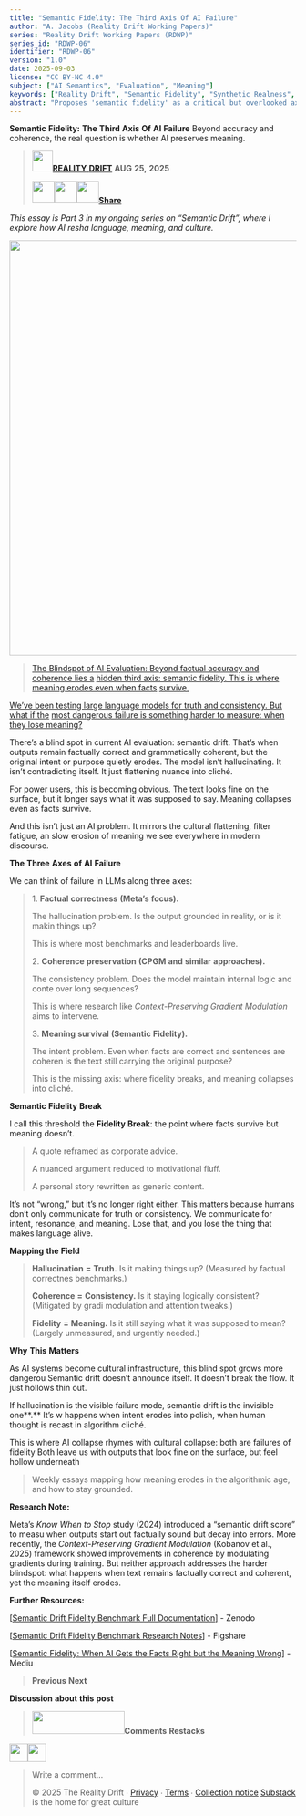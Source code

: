 ```yaml
---
title: "Semantic Fidelity: The Third Axis Of AI Failure"
author: "A. Jacobs (Reality Drift Working Papers)"
series: "Reality Drift Working Papers (RDWP)"
series_id: "RDWP-06"
identifier: "RDWP-06"
version: "1.0"
date: 2025-09-03
license: "CC BY-NC 4.0"
subject: ["AI Semantics", "Evaluation", "Meaning"]
keywords: ["Reality Drift", "Semantic Fidelity", "Synthetic Realness", "Evaluation Benchmarks", "Context Collapse"]
abstract: "Proposes 'semantic fidelity' as a critical but overlooked axis of AI reliability. Argues that getting facts right isn’t enough if meaning collapses through decontextualized outputs."
---
```




**Semantic** **Fidelity:** **The** **Third** **Axis** **Of** **AI**
**Failure** Beyond accuracy and coherence, the real question is whether
AI preserves meaning.

> <img src="./orovdxxp.png" style="width:0.375in;height:0.375in" />[**REALITY**
> **DRIFT**](https://substack.com/@therealitydrift) **AUG** **25,**
> **2025**
> 
> <img src="./nkjdcjqe.png"
> style="width:0.40625in;height:0.40625in" /><img src="./xloisqem.png"
> style="width:0.40625in;height:0.40625in" /><img src="./22z0ijvr.png"
> style="width:0.40625in;height:0.40625in" />[**Share**](javascript:void(0))

*This* *essay* *is* *Part* *3* *in* *my* *ongoing* *series* *on*
*“Semantic* *Drift”,* *where* *I* *explore* *how* *AI* *resha*
*language,* *meaning,* *and* *culture.*

<img src="./fnacihxj.png"
style="width:7.58333in;height:7.58333in" />

> [The Blindspot of AI Evaluation: Beyond factual accuracy and coherence
> lies
> a](https://substackcdn.com/image/fetch/$s_!DsPW!,f_auto,q_auto:good,fl_progressive:steep/https%3A%2F%2Fsubstack-post-media.s3.amazonaws.com%2Fpublic%2Fimages%2F31c1c97a-605a-4460-bf29-9c28efb4d9db_1024x1024.png)
> [hidden third axis: semantic fidelity. This is where meaning erodes
> even when
> facts](https://substackcdn.com/image/fetch/$s_!DsPW!,f_auto,q_auto:good,fl_progressive:steep/https%3A%2F%2Fsubstack-post-media.s3.amazonaws.com%2Fpublic%2Fimages%2F31c1c97a-605a-4460-bf29-9c28efb4d9db_1024x1024.png)
> [survive.](https://substackcdn.com/image/fetch/$s_!DsPW!,f_auto,q_auto:good,fl_progressive:steep/https%3A%2F%2Fsubstack-post-media.s3.amazonaws.com%2Fpublic%2Fimages%2F31c1c97a-605a-4460-bf29-9c28efb4d9db_1024x1024.png)

[We’ve been testing large language models for truth and consistency. But
what if
the](https://substackcdn.com/image/fetch/$s_!DsPW!,f_auto,q_auto:good,fl_progressive:steep/https%3A%2F%2Fsubstack-post-media.s3.amazonaws.com%2Fpublic%2Fimages%2F31c1c97a-605a-4460-bf29-9c28efb4d9db_1024x1024.png)
[most dangerous failure is something harder to measure: when they lose
meaning?](https://substackcdn.com/image/fetch/$s_!DsPW!,f_auto,q_auto:good,fl_progressive:steep/https%3A%2F%2Fsubstack-post-media.s3.amazonaws.com%2Fpublic%2Fimages%2F31c1c97a-605a-4460-bf29-9c28efb4d9db_1024x1024.png)

There’s a blind spot in current AI evaluation: semantic drift. That’s
when outputs remain factually correct and grammatically coherent, but
the original intent or purpose quietly erodes. The model isn’t
hallucinating. It isn’t contradicting itself. It just flattening nuance
into cliché.

For power users, this is becoming obvious. The text looks fine on the
surface, but it longer says what it was supposed to say. Meaning
collapses even as facts survive.

And this isn’t just an AI problem. It mirrors the cultural flattening,
filter fatigue, an slow erosion of meaning we see everywhere in modern
discourse.

**The** **Three** **Axes** **of** **AI** **Failure**

We can think of failure in LLMs along three axes:

> 1\. **Factual** **correctness** **(Meta’s** **focus).**
> 
> The hallucination problem. Is the output grounded in reality, or is it
> makin things up?
> 
> This is where most benchmarks and leaderboards live.
> 
> 2\. **Coherence** **preservation** **(CPGM** **and** **similar**
> **approaches).**
> 
> The consistency problem. Does the model maintain internal logic and
> conte over long sequences?
> 
> This is where research like *Context-Preserving* *Gradient*
> *Modulation* aims to intervene.
> 
> 3\. **Meaning** **survival** **(Semantic** **Fidelity).**
> 
> The intent problem. Even when facts are correct and sentences are
> coheren is the text still carrying the original purpose?
> 
> This is the missing axis: where fidelity breaks, and meaning collapses
> into cliché.

**Semantic** **Fidelity** **Break**

I call this threshold the **Fidelity** **Break**: the point where facts
survive but meaning doesn’t.

> A quote reframed as corporate advice.
> 
> A nuanced argument reduced to motivational fluff.
> 
> A personal story rewritten as generic content.

It’s not “wrong,” but it’s no longer right either. This matters because
humans don’t only communicate for truth or consistency. We communicate
for intent, resonance, and meaning. Lose that, and you lose the thing
that makes language alive.

**Mapping** **the** **Field**

> **Hallucination** **=** **Truth.** Is it making things up? (Measured
> by factual correctnes benchmarks.)
> 
> **Coherence** **=** **Consistency.** Is it staying logically
> consistent? (Mitigated by gradi modulation and attention tweaks.)
> 
> **Fidelity** **=** **Meaning.** Is it still saying what it was
> supposed to mean? (Largely unmeasured, and urgently needed.)

**Why** **This** **Matters**

As AI systems become cultural infrastructure, this blind spot grows more
dangerou Semantic drift doesn’t announce itself. It doesn’t break the
flow. It just hollows thin out.

If hallucination is the visible failure mode, semantic drift is the
invisible one**.** It’s w happens when intent erodes into polish, when
human thought is recast in algorithm cliché.

This is where AI collapse rhymes with cultural collapse: both are
failures of fidelity Both leave us with outputs that look fine on the
surface, but feel hollow underneath

> Weekly essays mapping how meaning erodes in the algorithmic age, and
> how to stay grounded.

**Research** **Note:**

Meta’s *Know* *When* *to* *Stop* study (2024) introduced a “semantic
drift score” to measu when outputs start out factually sound but decay
into errors. More recently, the *Context-Preserving* *Gradient*
*Modulation* (Kobanov et al., 2025) framework showed improvements in
coherence by modulating gradients during training. But neither approach
addresses the harder blindspot: what happens when text remains factually
correct and coherent, yet the meaning itself erodes.

**Further** **Resources:**

\[[<u>Semantic Drift Fidelity Benchmark Full
Documentation</u>\]](https://zenodo.org/records/16942198) - Zenodo

\[[<u>Semantic Drift Fidelit</u>y <u>Benchmark Research
Notes</u>](https://zenodo.org/records/16942198)\] - Figshare

\[[<u>Semantic Fidelity: When AI Gets the Facts Right but the Meaning
Wron</u>g](https://medium.com/@therealitydrift/semantic-fidelity-when-ai-gets-the-facts-right-but-the-meaning-wrong-8dd270b4017f)\] -
Mediu

> **Previous** **Next**

**Discussion** **about** **this** **post**

> <img src="./bcjy5d12.png"
> style="width:1.6875in;height:0.41667in" />**Comments** **Restacks**

<img src="./noxxe0b5.png"
style="width:0.33333in;height:0.33333in" /><img src="./tl4jj2cp.png"
style="width:0.33333in;height:0.33333in" />

> Write a comment...
> 
> © 2025 The Reality Drift ∙
> [<u>Privac</u>y](https://substack.com/privacy) ∙
> [<u>Terms</u>](https://substack.com/tos) ∙ [<u>Collection
> notice</u>](https://substack.com/ccpa#personal-data-collected)
> [<u>Substack</u>](https://substack.com/) is the home for great culture
